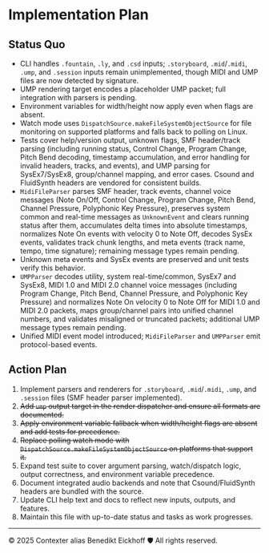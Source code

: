# Implementation Plan

## Status Quo

- CLI handles `.fountain`, `.ly`, and `.csd` inputs; `.storyboard`, `.mid`/`.midi`, `.ump`, and `.session` inputs remain unimplemented, though MIDI and UMP files are now detected by signature.
- UMP rendering target encodes a placeholder UMP packet; full integration with parsers is pending.
- Environment variables for width/height now apply even when flags are absent.
- Watch mode uses `DispatchSource.makeFileSystemObjectSource` for file monitoring on supported platforms and falls back to polling on Linux.
- Tests cover help/version output, unknown flags, SMF header/track parsing (including running status, Control Change, Program Change, Pitch Bend decoding, timestamp accumulation, and error handling for invalid headers, tracks, and events), and UMP parsing for SysEx7/SysEx8, group/channel mapping, and error cases. Csound and FluidSynth headers are vendored for consistent builds.
- `MidiFileParser` parses SMF header, track events, channel voice messages (Note On/Off, Control Change, Program Change, Pitch Bend, Channel Pressure, Polyphonic Key Pressure), preserves system common and real-time messages as `UnknownEvent` and clears running status after them, accumulates delta times into absolute timestamps, normalizes Note On events with velocity 0 to Note Off, decodes SysEx events, validates track chunk lengths, and meta events (track name, tempo, time signature); remaining message types remain pending.
- Unknown meta events and SysEx events are preserved and unit tests verify this behavior.
- `UMPParser` decodes utility, system real-time/common, SysEx7 and SysEx8, MIDI 1.0 and MIDI 2.0 channel voice messages (including Program Change, Pitch Bend, Channel Pressure, and Polyphonic Key Pressure) and normalizes Note On velocity 0 to Note Off for MIDI 1.0 and MIDI 2.0 packets, maps group/channel pairs into unified channel numbers, and validates misaligned or truncated packets; additional UMP message types remain pending.
- Unified MIDI event model introduced; `MidiFileParser` and `UMPParser` emit protocol-based events.

## Action Plan

1. Implement parsers and renderers for `.storyboard`, `.mid`/`.midi`, `.ump`, and `.session` files (SMF header parser implemented).
2. ~~Add `ump` output target in the render dispatcher and ensure all formats are documented.~~
3. ~~Apply environment variable fallback when width/height flags are absent and add tests for precedence.~~
4. ~~Replace polling watch mode with `DispatchSource.makeFileSystemObjectSource` on platforms that support it.~~
5. Expand test suite to cover argument parsing, watch/dispatch logic, output correctness, and environment variable precedence.
6. Document integrated audio backends and note that Csound/FluidSynth headers are bundled with the source.
7. Update CLI help text and docs to reflect new inputs, outputs, and features.
8. Maintain this file with up-to-date status and tasks as work progresses.

---

© 2025 Contexter alias Benedikt Eickhoff 🛡️ All rights reserved.
